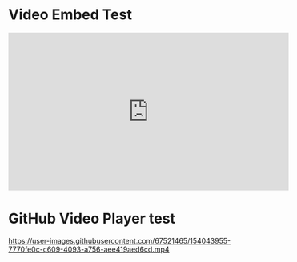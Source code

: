 # Video Embed Test

<iframe width="560" height="315" src="https://www.youtube.com/embed/xppMgm2buuM" title="YouTube video player" frameborder="0" allow="accelerometer; autoplay; clipboard-write; encrypted-media; gyroscope; picture-in-picture" allowfullscreen></iframe>

# GitHub Video Player test

https://user-images.githubusercontent.com/67521465/154043955-7770fe0c-c609-4093-a756-aee419aed6cd.mp4

